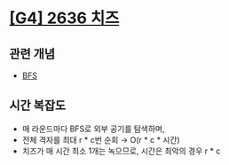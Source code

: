# [[G4] 2636 치즈](https://www.acmicpc.net/problem/2636)


## 관련 개념  
- [BFS](https://github.com/amazingchawon/TIL/blob/master/Algorithm/BFS.md)

## 시간 복잡도
- 매 라운드마다 BFS로 외부 공기를 탐색하며,
- 전체 격자를 최대 r * c번 순회 → O(r * c * 시간)
- 치즈가 매 시간 최소 1개는 녹으므로, 시간은 최악의 경우 r * c